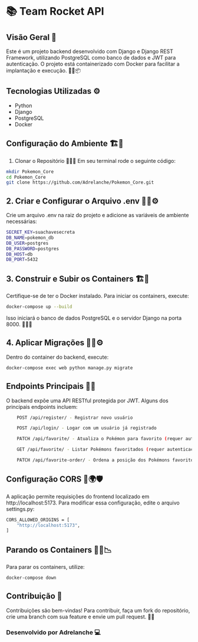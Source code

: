# 📚 Team Rocket API
## Visão Geral 📜

Este é um projeto backend desenvolvido com Django e Django REST Framework, utilizando PostgreSQL como banco de dados e JWT para autenticação. O projeto está containerizado com Docker para facilitar a implantação e execução. 🎯🔧📦
## Tecnologias Utilizadas ⚙️

- Python  
- Django  
- PostgreSQL  
- Docker  

## Configuração do Ambiente 🏗️📝
1. Clonar o Repositório 🔄📂💾
Em seu terminal rode o seguinte código:

````sh
mkdir Pokemon_Core
cd Pokemon_Core
git clone https://github.com/Adrelanche/Pokemon_Core.git
````
## 2. Criar e Configurar o Arquivo .env 🔑📄⚙️

Crie um arquivo .env na raiz do projeto e adicione as variáveis de ambiente necessárias:
````sh
SECRET_KEY=suachavesecreta  
DB_NAME=pokemon_db  
DB_USER=postgres  
DB_PASSWORD=postgres  
DB_HOST=db  
DB_PORT=5432  
````
## 3. Construir e Subir os Containers 🏗️🐳

Certifique-se de ter o Docker instalado. Para iniciar os containers, execute:
````sh
docker-compose up --build  
````
Isso iniciará o banco de dados PostgreSQL e o servidor Django na porta 8000. 📡🔄🔗
## 4. Aplicar Migrações 🔄📜⚙️

Dentro do container do backend, execute:
````sh
docker-compose exec web python manage.py migrate  
````
## Endpoints Principais 📡🔐

O backend expõe uma API RESTful protegida por JWT. Alguns dos principais endpoints incluem:
````sh
    POST /api/register/ - Registrar novo usuário

    POST /api/login/ - Logar com um usuário já registrado

    PATCH /api/favorite/ - Atualiza o Pokémon para favorito (requer autenticação)

    GET /api/favorite/ - Listar Pokémons favoritados (requer autenticação)

    PATCH /api/favorite-order/ - Ordena a posição dos Pokémons favoritos (requer autenticação)
````
## Configuração CORS 🔄🌍🛡️

A aplicação permite requisições do frontend localizado em http://localhost:5173. Para modificar essa configuração, edite o arquivo settings.py:
````sh
CORS_ALLOWED_ORIGINS = [
    "http://localhost:5173",
]
````
## Parando os Containers 🛑🐳📉

Para parar os containers, utilize:
````sh
docker-compose down  
````
## Contribuição 🤝

Contribuições são bem-vindas! Para contribuir, faça um fork do repositório, crie uma branch com sua feature e envie um pull request. 🚀💡

### Desenvolvido por Adrelanche 💻
